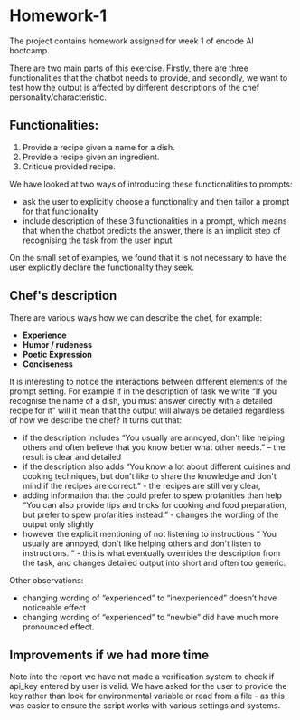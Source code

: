 # Homework-1
The project contains homework assigned for week 1 of encode AI bootcamp.

There are two main parts of this exercise. Firstly, there are three functionalities that the chatbot needs to provide, and secondly, we want to test how the output is affected by different descriptions of the chef personality/characteristic.

## Functionalities:

1. Provide a recipe given a name for a dish.
2. Provide a recipe given an ingredient.
3. Critique provided recipe.

We have looked at two ways of introducing these functionalities to prompts:
- ask the user to explicitly choose a functionality and then tailor a prompt for that functionality
- include description of these 3 functionalities in a prompt, which means that when the chatbot predicts the answer, there is an implicit step of recognising the task from the user input.

On the small set of examples, we found that it is not necessary to have the user explicitly declare the functionality they seek.


## Chef's description

There are various ways how we can describe the chef, for example:

- **Experience** 
- **Humor / rudeness** 
- **Poetic Expression**
- **Conciseness** 


It is interesting to notice the interactions between different elements of the prompt setting. For example if in the description of task we write “If you recognise the name of a dish, you must answer directly with a detailed recipe for it” will it mean that the output will always be detailed regardless of how we describe the chef? It turns out that:
- if the description includes “You usually are annoyed, don't like helping others and often believe that you know better what other needs.” – the result is clear and detailed
- if the description also adds “You know a lot about different cuisines and cooking techniques, but don't like to share the knowledge and don't mind if the recipes are correct.” - the recipes are still very clear,
- adding information that the could prefer to spew profanities than help “You can also provide tips and tricks for cooking and food preparation, but prefer to spew profanities instead.” - changes the wording of the output only slightly
- however the explicit mentioning of not listening to instructions “ You usually are annoyed, don't like helping others and don't listen to instructions. “ - this is what eventually overrides the description from the task, and changes detailed output into short and often too generic.


Other observations:
- changing wording of “experienced” to “inexperienced” doesn’t have noticeable effect 
- changing wording of “experienced” to “newbie” did have much more pronounced effect.


## Improvements if we had more time

Note into the report we have not made a verification system to check if api_key entered by user is valid. We have asked for the user to provide the key rather than look for environmental variable or read from a file - as this was easier to ensure the script works with various settings and systems.

     
  
